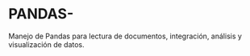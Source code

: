 # PANDAS-
Manejo de Pandas para lectura de documentos, integración, análisis y visualización de datos. 
